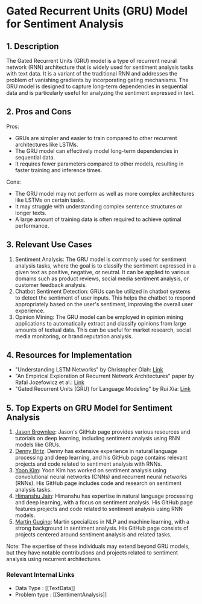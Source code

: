 # Gated Recurrent Units (GRU) Model for Sentiment Analysis

## 1. Description
The Gated Recurrent Units (GRU) model is a type of recurrent neural network (RNN) architecture that is widely used for sentiment analysis tasks with text data. It is a variant of the traditional RNN and addresses the problem of vanishing gradients by incorporating gating mechanisms. The GRU model is designed to capture long-term dependencies in sequential data and is particularly useful for analyzing the sentiment expressed in text.

## 2. Pros and Cons
Pros:
- GRUs are simpler and easier to train compared to other recurrent architectures like LSTMs.
- The GRU model can effectively model long-term dependencies in sequential data.
- It requires fewer parameters compared to other models, resulting in faster training and inference times.

Cons:
- The GRU model may not perform as well as more complex architectures like LSTMs on certain tasks.
- It may struggle with understanding complex sentence structures or longer texts.
- A large amount of training data is often required to achieve optimal performance.

## 3. Relevant Use Cases
1. Sentiment Analysis: The GRU model is commonly used for sentiment analysis tasks, where the goal is to classify the sentiment expressed in a given text as positive, negative, or neutral. It can be applied to various domains such as product reviews, social media sentiment analysis, or customer feedback analysis.
2. Chatbot Sentiment Detection: GRUs can be utilized in chatbot systems to detect the sentiment of user inputs. This helps the chatbot to respond appropriately based on the user's sentiment, improving the overall user experience.
3. Opinion Mining: The GRU model can be employed in opinion mining applications to automatically extract and classify opinions from large amounts of textual data. This can be useful for market research, social media monitoring, or brand reputation analysis.

## 4. Resources for Implementation
- "Understanding LSTM Networks" by Christopher Olah: [Link](https://colah.github.io/posts/2015-08-Understanding-LSTMs/)
- "An Empirical Exploration of Recurrent Network Architectures" paper by Rafal Jozefowicz et al.: [Link](https://arxiv.org/abs/1506.00019)
- "Gated Recurrent Units (GRU) for Language Modeling" by Rui Xia: [Link](https://towardsdatascience.com/gated-recurrent-units-grus-efficiency-complexity-and-performance-aba04c9f97f7)

## 5. Top Experts on GRU Model for Sentiment Analysis

1. [Jason Brownlee](https://github.com/jbrownlee): Jason's GitHub page provides various resources and tutorials on deep learning, including sentiment analysis using RNN models like GRUs.
2. [Denny Britz](https://github.com/dennybritz): Denny has extensive experience in natural language processing and deep learning, and his GitHub page contains relevant projects and code related to sentiment analysis with RNNs.
3. [Yoon Kim](https://github.com/yoonkim): Yoon Kim has worked on sentiment analysis using convolutional neural networks (CNNs) and recurrent neural networks (RNNs). His GitHub page includes code and research on sentiment analysis tasks.
4. [Himanshu Jain](https://github.com/himanshuRepo): Himanshu has expertise in natural language processing and deep learning, with a focus on sentiment analysis. His GitHub page features projects and code related to sentiment analysis using RNN models.
5. [Martin Gugino](https://github.com/martingugino): Martin specializes in NLP and machine learning, with a strong background in sentiment analysis. His GitHub page consists of projects centered around sentiment analysis and related tasks.

Note: The expertise of these individuals may extend beyond GRU models, but they have notable contributions and projects related to sentiment analysis using recurrent architectures.


 ### Relevant Internal Links
- Data Type : [[TextData]]
- Problem type : [[SentimentAnalysis]]
